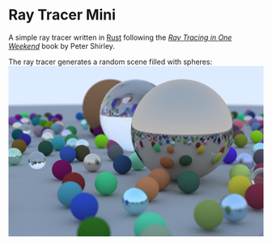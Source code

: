# Ray Tracer Mini
A simple ray tracer written in [Rust](https://www.rust-lang.org/) following the [_Ray Tracing in One Weekend_](https://raytracing.github.io/books/RayTracingInOneWeekend.html) book by Peter Shirley.

The ray tracer generates a random scene filled with spheres:
![Final Ray Traced Image](/img_history/image24.png)





